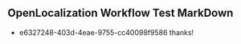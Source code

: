 ## OpenLocalization Workflow Test MarkDown
* e6327248-403d-4eae-9755-cc40098f9586 thanks!

<!--HONumber=Aug16_HO1-->


